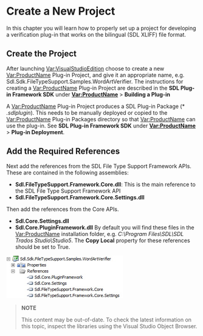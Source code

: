 Create a New Project
==

In this chapter you will learn how to properly set up a project for developing a verification plug-in that works on the bilingual (SDL XLIFF) file format.

Create the Project
--

After launching <Var:VisualStudioEdition> choose to create a new <Var:ProductName> Plug-in Project, and give it an appropriate name, e.g. Sdl.Sdk.FileTypeSupport.Samples.WordArtVerifier. The instructions for creating a <Var:ProductName> Plug-in Project are described in the **SDL Plug-in Framework SDK** under **<Var:ProductName>** > **Building a Plug-in**

A <Var:ProductName> Plug-in Project produces a SDL Plug-in Package (* *.sdlplugin*). This needs to be manually deployed or copied to the <Var:ProductName> Plug-in Packages directory so that <Var:ProductName> can use the plug-in. See **SDL Plug-in Framework SDK** under **<Var:ProductName>** > **Plug-in Deployment**.

Add the Required References
--

Next add the references from the SDL File Type Support Framework APIs. These are contained in the following assemblies:

* **Sdl.FileTypeSupport.Framework.Core.dll**: This is the main reference to the SDL File Type Support Framework API
* **Sdl.FileTypeSupport.Framework.Core.Settings.dll**

Then add the references from the Core APIs.
* **Sdl.Core.Settings.dll**
* **Sdl.Core.PluginFramework.dll**
By default you will find these files in the <Var:ProductName> installation folder, e.g. *C:\Program Files\SDL\SDL Trados Studio\Studio5*. The **Copy Local** property for these references should be set to True.

![BilingualVerifierReferences](images/BilingualVerifierReferences.jpg)

>**NOTE**
>
> This content may be out-of-date. To check the latest information on this topic, inspect the libraries using the Visual Studio Object Browser.